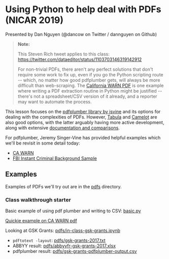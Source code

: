 # Using Python to help deal with PDFs (NICAR 2019)

Presented by Dan Nguyen (@dancow on Twitter / dannguyen on Github)

> **Note:** 
>
> This Steven Rich tweet applies to this class: https://twitter.com/dataeditor/status/1103703146319142912 
> 
> For non-trivial PDFs, there aren't any perfect solutions that don't require some work to fix up, even if you go the Python scripting route -- which, no matter how good pdfplumber gets, will always be more difficult than web-scraping. The [California WARN PDF](https://www.edd.ca.gov/jobs_and_training/Layoff_Services_WARN.htm) is one example where writing a PDF extraction routine in Python might be justified -- there's not a spreadsheet/CSV version of it already, and a reporter may want to automate the process.




This lesson focuses on the [pdfplumber library by jsvine](https://github.com/jsvine/pdfplumber) and its options for dealing with the complexities of PDFs. However, [Tabula](https://tabula.technology/) and [Camelot](https://camelot-py.readthedocs.io/en/master/) are also good options, with the latter arguably having more active development, along with extensive [documentation and comparisons](https://github.com/socialcopsdev/camelot/wiki/Comparison-with-other-PDF-Table-Extraction-libraries-and-tools#pdfplumber).

For pdfplumber, Jeremy Singer-Vine has provided helpful examples which we'll be revisit in some detail today:

- [CA WARN](https://github.com/jsvine/pdfplumber/blob/master/examples/notebooks/extract-table-ca-warn-report.ipynb)
- [FBI Instant Criminal Background Sample](https://github.com/jsvine/pdfplumber/blob/master/examples/notebooks/extract-table-nics.ipynb)


## Examples

Examples of PDFs we'll try out are in the [pdfs](pdfs) directory.


### Class walkthrough starter


Basic example of using pdf plumber and writing to CSV: [basic.py](basic.py)

[Quickie example on CA WARN pdf](pdfs/ca-warn-multipage.ipynb)


Looking at GSK Grants: [pdfs/in-class-gsk-grants.ipynb](pdfs/in-class-gsk-grants.ipynb)

- `pdftotext -layout`: [pdfs/gsk-grants-2017.txt](pdfs/gsk-grants-2017.txt)
- ABBYY result: [pdfs/abbyyfr-gsk-grants-2017.xlsx](pdfs/abbyyfr-gsk-grants-2017.xlsx)
- pdfplumber result: [pdfs/gsk-grants-pdfplumber-output.csv](pdfs/gsk-grants-pdfplumber-output.csv)


